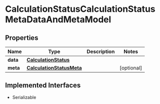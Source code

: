 

# CalculationStatusCalculationStatusMetaDataAndMetaModel


## Properties

Name | Type | Description | Notes
------------ | ------------- | ------------- | -------------
**data** | [**CalculationStatus**](CalculationStatus.md) |  | 
**meta** | [**CalculationStatusMeta**](CalculationStatusMeta.md) |  |  [optional]


## Implemented Interfaces

* Serializable


